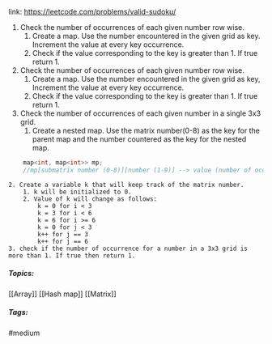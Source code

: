 link: https://leetcode.com/problems/valid-sudoku/

1. Check the number of occurrences of each given number row wise.
	1. Create a map. Use the number encountered in the given grid as key. Increment the value at every key occurrence.
	2. Check if the value corresponding to the key is greater than 1. If true return 1.
2. Check the number of occurrences of each given number row wise.
	1. Create a map. Use the number encountered in the given grid as key, Increment the value at every key occurrence.
	2. Check if the value corresponding to the key is greater than 1. If true return 1.
3. Check the number of occurrences of each given number in a single 3x3 grid.
	1. Create a nested map. Use the matrix number(0-8) as the key for the parent map and the number countered as the key for the nested map.
```cpp
	map<int, map<int>> mp;
	//mp[submatrix number (0-8)][number (1-9)] --> value (number of occurances)
```

	2. Create a variable k that will keep track of the matrix number.
		1. k will be initialized to 0.
		2. Value of k will change as follows:
			k = 0 for i < 3
			k = 3 for i < 6
			k = 6 for i >= 6
			k = 0 for j < 3
			k++ for j == 3
			k++ for j == 6
	3. check if the number of occurrence for a number in a 3x3 grid is more than 1. If true then return 1.

##### Topics:
[[Array]] [[Hash map]] [[Matrix]]

##### Tags:
#medium 